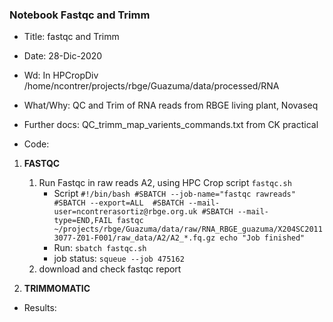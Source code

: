 ### Notebook Fastqc and Trimm

- Title: fastqc and Trimm
- Date: 28-Dic-2020
- Wd: In HPCropDiv /home/ncontrer/projects/rbge/Guazuma/data/processed/RNA

- What/Why: QC and Trim of RNA reads from RBGE living plant, Novaseq
- Further docs: QC_trimm_map_varients_commands.txt from CK practical
- Code: 

1. **FASTQC**
	1. Run Fastqc in raw reads A2, using HPC Crop script `fastqc.sh`
		- Script
			`
			#!/bin/bash
			#SBATCH --job-name="fastqc rawreads"
			#SBATCH --export=ALL 
			#SBATCH --mail-user=ncontrerasortiz@rbge.org.uk
			#SBATCH --mail-type=END,FAIL
			fastqc ~/projects/rbge/Guazuma/data/raw/RNA_RBGE_guazuma/X204SC20113077-Z01-F001/raw_data/A2/A2_*.fq.gz
			echo "Job finished"
			`
		- Run: `sbatch fastqc.sh`
		- job status: `squeue --job 475162`
	2. download and check fastqc report

2. **TRIMMOMATIC**
- Results:  
